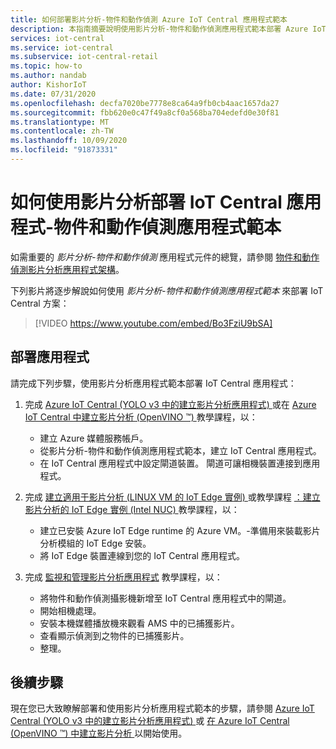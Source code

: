 ```yaml
---
title: 如何部署影片分析-物件和動作偵測 Azure IoT Central 應用程式範本
description: 本指南摘要說明使用影片分析-物件和動作偵測應用程式範本部署 Azure IoT Central 應用程式的步驟。
services: iot-central
ms.service: iot-central
ms.subservice: iot-central-retail
ms.topic: how-to
ms.author: nandab
author: KishorIoT
ms.date: 07/31/2020
ms.openlocfilehash: decfa7020be7778e8ca64a9fb0cb4aac1657da27
ms.sourcegitcommit: fbb620e0c47f49a8cf0a568ba704edefd0e30f81
ms.translationtype: MT
ms.contentlocale: zh-TW
ms.lasthandoff: 10/09/2020
ms.locfileid: "91873331"
---
```

# <a name="how-to-deploy-an-iot-central-application-using-the-video-analytics---object-and-motion-detection-application-template"></a>如何使用影片分析部署 IoT Central 應用程式-物件和動作偵測應用程式範本

如需重要的 *影片分析-物件和動作偵測* 應用程式元件的總覽，請參閱 [物件和動作偵測影片分析應用程式架構](architecture-video-analytics.md)。

下列影片將逐步解說如何使用 _影片分析-物件和動作偵測應用程式範本_ 來部署 IoT Central 方案：

> [!VIDEO https://www.youtube.com/embed/Bo3FziU9bSA]

## <a name="deploy-the-application"></a>部署應用程式

請完成下列步驟，使用影片分析應用程式範本部署 IoT Central 應用程式：

1. 完成 [Azure IoT Central (YOLO v3 中的建立影片分析應用程式) ](tutorial-video-analytics-create-app-yolo-v3.md) 或在 [Azure IoT Central 中建立影片分析 (OpenVINO &trade;) ](tutorial-video-analytics-create-app-openvino.md) 教學課程，以：
    - 建立 Azure 媒體服務帳戶。
    - 從影片分析-物件和動作偵測應用程式範本，建立 IoT Central 應用程式。
    - 在 IoT Central 應用程式中設定閘道裝置。 閘道可讓相機裝置連接到應用程式。

1. 完成 [建立適用于影片分析 (LINUX VM 的 IoT Edge 實例) ](tutorial-video-analytics-iot-edge-vm.md) 或教學課程 [：建立影片分析的 IoT Edge 實例 (Intel NUC) ](tutorial-video-analytics-iot-edge-nuc.md) 教學課程，以：
    - 建立已安裝 Azure IoT Edge runtime 的 Azure VM。-準備用來裝載影片分析模組的 IoT Edge 安裝。
    - 將 IoT Edge 裝置連線到您的 IoT Central 應用程式。

1. 完成 [監視和管理影片分析應用程式](tutorial-video-analytics-manage.md) 教學課程，以：
    - 將物件和動作偵測攝影機新增至 IoT Central 應用程式中的閘道。
    - 開始相機處理。
    - 安裝本機媒體播放機來觀看 AMS 中的已捕獲影片。
    - 查看顯示偵測到之物件的已捕獲影片。
    - 整理。

## <a name="next-steps"></a>後續步驟

現在您已大致瞭解部署和使用影片分析應用程式範本的步驟，請參閱 [Azure IoT Central (YOLO v3 中的建立影片分析應用程式) ](tutorial-video-analytics-create-app-yolo-v3.md) 或 [在 Azure IoT Central (OpenVINO &trade;) 中建立影片分析 ](tutorial-video-analytics-create-app-openvino.md) 以開始使用。
